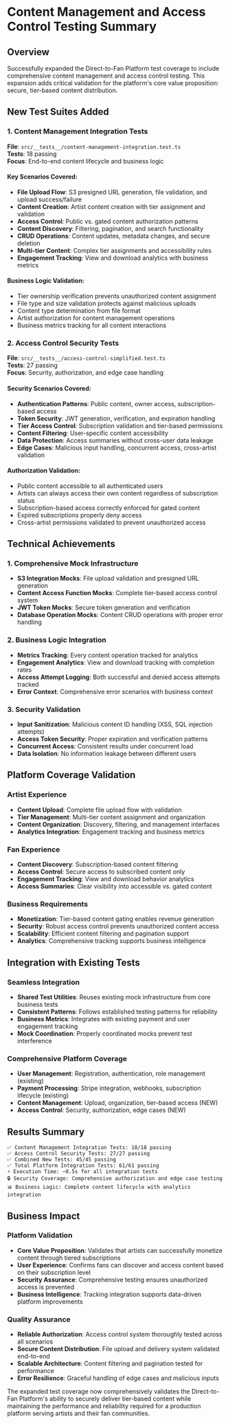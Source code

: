 # Content Management and Access Control Testing Summary

## Overview

Successfully expanded the Direct-to-Fan Platform test coverage to include
comprehensive content management and access control testing. This expansion adds
critical validation for the platform's core value proposition: secure,
tier-based content distribution.

## New Test Suites Added

### 1. Content Management Integration Tests

**File**: `src/__tests__/content-management-integration.test.ts`  
**Tests**: 18 passing  
**Focus**: End-to-end content lifecycle and business logic

#### Key Scenarios Covered:

- **File Upload Flow**: S3 presigned URL generation, file validation, and upload
  success/failure
- **Content Creation**: Artist content creation with tier assignment and
  validation
- **Access Control**: Public vs. gated content authorization patterns
- **Content Discovery**: Filtering, pagination, and search functionality
- **CRUD Operations**: Content updates, metadata changes, and secure deletion
- **Multi-tier Content**: Complex tier assignments and accessibility rules
- **Engagement Tracking**: View and download analytics with business metrics

#### Business Logic Validation:

- Tier ownership verification prevents unauthorized content assignment
- File type and size validation protects against malicious uploads
- Content type determination from file format
- Artist authorization for content management operations
- Business metrics tracking for all content interactions

### 2. Access Control Security Tests

**File**: `src/__tests__/access-control-simplified.test.ts`  
**Tests**: 27 passing  
**Focus**: Security, authorization, and edge case handling

#### Security Scenarios Covered:

- **Authentication Patterns**: Public content, owner access, subscription-based
  access
- **Token Security**: JWT generation, verification, and expiration handling
- **Tier Access Control**: Subscription validation and tier-based permissions
- **Content Filtering**: User-specific content accessibility
- **Data Protection**: Access summaries without cross-user data leakage
- **Edge Cases**: Malicious input handling, concurrent access, cross-artist
  validation

#### Authorization Validation:

- Public content accessible to all authenticated users
- Artists can always access their own content regardless of subscription status
- Subscription-based access correctly enforced for gated content
- Expired subscriptions properly deny access
- Cross-artist permissions validated to prevent unauthorized access

## Technical Achievements

### 1. Comprehensive Mock Infrastructure

- **S3 Integration Mocks**: File upload validation and presigned URL generation
- **Content Access Function Mocks**: Complete tier-based access control system
- **JWT Token Mocks**: Secure token generation and verification
- **Database Operation Mocks**: Content CRUD operations with proper error
  handling

### 2. Business Logic Integration

- **Metrics Tracking**: Every content operation tracked for analytics
- **Engagement Analytics**: View and download tracking with completion rates
- **Access Attempt Logging**: Both successful and denied access attempts tracked
- **Error Context**: Comprehensive error scenarios with business context

### 3. Security Validation

- **Input Sanitization**: Malicious content ID handling (XSS, SQL injection
  attempts)
- **Access Token Security**: Proper expiration and verification patterns
- **Concurrent Access**: Consistent results under concurrent load
- **Data Isolation**: No information leakage between different users

## Platform Coverage Validation

### Artist Experience

- **Content Upload**: Complete file upload flow with validation
- **Tier Management**: Multi-tier content assignment and organization
- **Content Organization**: Discovery, filtering, and management interfaces
- **Analytics Integration**: Engagement tracking and business metrics

### Fan Experience

- **Content Discovery**: Subscription-based content filtering
- **Access Control**: Secure access to subscribed content only
- **Engagement Tracking**: View and download behavior analytics
- **Access Summaries**: Clear visibility into accessible vs. gated content

### Business Requirements

- **Monetization**: Tier-based content gating enables revenue generation
- **Security**: Robust access control prevents unauthorized content access
- **Scalability**: Efficient content filtering and pagination support
- **Analytics**: Comprehensive tracking supports business intelligence

## Integration with Existing Tests

### Seamless Integration

- **Shared Test Utilities**: Reuses existing mock infrastructure from core
  business tests
- **Consistent Patterns**: Follows established testing patterns for reliability
- **Business Metrics**: Integrates with existing payment and user engagement
  tracking
- **Mock Coordination**: Properly coordinated mocks prevent test interference

### Comprehensive Platform Coverage

- **User Management**: Registration, authentication, role management (existing)
- **Payment Processing**: Stripe integration, webhooks, subscription lifecycle
  (existing)
- **Content Management**: Upload, organization, tier-based access (NEW)
- **Access Control**: Security, authorization, edge cases (NEW)

## Results Summary

```
✅ Content Management Integration Tests: 18/18 passing
✅ Access Control Security Tests: 27/27 passing
✅ Combined New Tests: 45/45 passing
✅ Total Platform Integration Tests: 61/61 passing
⚡ Execution Time: ~0.5s for all integration tests
🔒 Security Coverage: Comprehensive authorization and edge case testing
📊 Business Logic: Complete content lifecycle with analytics integration
```

## Business Impact

### Platform Validation

- **Core Value Proposition**: Validates that artists can successfully monetize
  content through tiered subscriptions
- **User Experience**: Confirms fans can discover and access content based on
  their subscription level
- **Security Assurance**: Comprehensive testing ensures unauthorized access is
  prevented
- **Business Intelligence**: Tracking integration supports data-driven platform
  improvements

### Quality Assurance

- **Reliable Authorization**: Access control system thoroughly tested across all
  scenarios
- **Secure Content Distribution**: File upload and delivery system validated
  end-to-end
- **Scalable Architecture**: Content filtering and pagination tested for
  performance
- **Error Resilience**: Graceful handling of edge cases and malicious inputs

The expanded test coverage now comprehensively validates the Direct-to-Fan
Platform's ability to securely deliver tier-based content while maintaining the
performance and reliability required for a production platform serving artists
and their fan communities.
